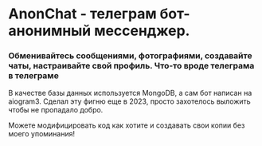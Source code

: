 <h1>AnonChat - телеграм бот-анонимный мессенджер.</h1>
<h3>Обменивайтесь сообщениями, фотографиями, создавайте чаты, настраивайте свой профиль. Что-то вроде телеграма в телеграме</h3>
В качестве базы данных используется MongoDB, а сам бот написан на aiogram3.
Сделал эту фигню еще в 2023, просто захотелось выложить чтобы не пропадало добро.

Можете модифицировать код как хотите и создавать свои копии без моего упоминания!
